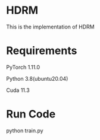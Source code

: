 # HDRM
This is the implementation of HDRM

# Requirements
PyTorch  1.11.0

Python  3.8(ubuntu20.04)

Cuda  11.3

# Run Code
python train.py

